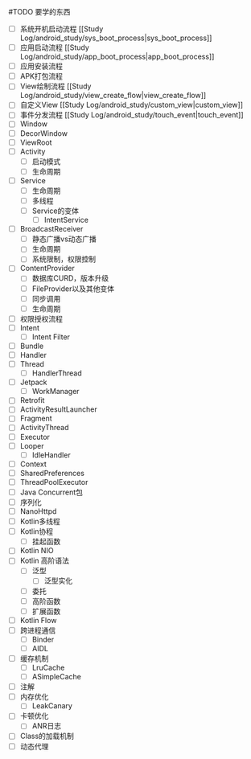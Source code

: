 #TODO 要学的东西

- [ ] 系统开机启动流程 [[Study Log/android_study/sys_boot_process|sys_boot_process]]
- [ ] 应用启动流程 [[Study Log/android_study/app_boot_process|app_boot_process]]
- [ ] 应用安装流程
- [ ] APK打包流程
- [ ] View绘制流程 [[Study Log/android_study/view_create_flow|view_create_flow]]
- [ ] 自定义View [[Study Log/android_study/custom_view|custom_view]]
- [ ] 事件分发流程 [[Study Log/android_study/touch_event|touch_event]]
- [ ] Window
- [ ] DecorWindow
- [ ] ViewRoot
- [ ] Activity
	- [ ] 启动模式
	- [ ] 生命周期
- [ ] Service
	- [ ] 生命周期
	- [ ] 多线程
	- [ ] Service的变体
		- [ ] IntentService
- [ ] BroadcastReceiver
	- [ ] 静态广播vs动态广播
	- [ ] 生命周期
	- [ ] 系统限制，权限控制
- [ ] ContentProvider
	- [ ] 数据库CURD，版本升级
	- [ ] FileProvider以及其他变体
	- [ ] 同步调用
	- [ ] 生命周期
- [ ] 权限授权流程
- [ ] Intent
	- [ ] Intent Filter
- [ ] Bundle
- [ ] Handler
- [ ] Thread
	- [ ] HandlerThread
- [ ] Jetpack
	- [ ] WorkManager
- [ ] Retrofit
- [ ] ActivityResultLauncher
- [ ] Fragment
- [ ] ActivityThread
- [ ] Executor
- [ ] Looper
	- [ ] IdleHandler
- [ ] Context
- [ ] SharedPreferences
- [ ] ThreadPoolExecutor
- [ ] Java Concurrent包
- [ ] 序列化
- [ ] NanoHttpd
- [ ] Kotlin多线程
- [ ] Kotlin协程
	- [ ] 挂起函数
- [ ] Kotlin NIO
- [ ] Kotlin 高阶语法
	- [ ] 泛型
		- [ ] 泛型实化
	- [ ] 委托
	- [ ] 高阶函数
	- [ ] 扩展函数
- [ ] Kotlin Flow
- [ ] 跨进程通信
	- [ ] Binder
	- [ ] AIDL
- [ ] 缓存机制
	- [ ] LruCache
	- [ ] ASimpleCache
- [ ] 注解
- [ ] 内存优化
	- [ ] LeakCanary
- [ ] 卡顿优化
	- [ ] ANR日志
- [ ] Class的加载机制
- [ ] 动态代理
